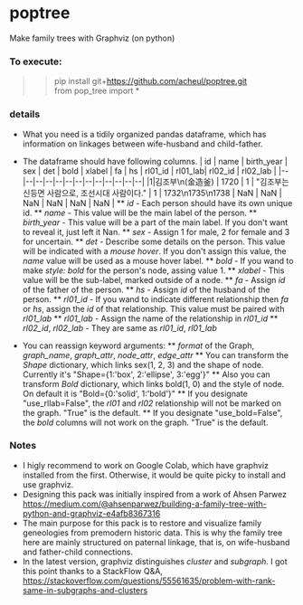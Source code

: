 # poptree
Make family trees with Graphviz (on python)
  
### To execute:
>> pip install git+https://github.com/acheul/poptree.git<br>
>> from pop_tree import *

### details
* What you need is a tidily organized pandas dataframe, which has information on linkages between wife-husband and child-father.
* The dataframe should have following columns.
| id	| name	| birth_year	| sex	| det	| bold	| xlabel	| fa	| hs	| rl01_id	| rl01_lab| rl02_id	| rl02_lab |
|--|--|--|--|--|--|--|--|--|--|--|--|--|
|1|김조부\n(金造釜)	| 1720 |	1 |	"김조부는 신등면 사람으로, 조선시대 사람이다."	| 1 |	1732\n1735\n1738	| NaN	| NaN	| NaN	| NaN	| NaN	| NaN |
** *id* - Each person should have its own unique id.
** *name* - This value will be the main label of the person.
** *birth_year* - This value will be a part of the main label. If you don't want to reveal it, just left it Nan.
** *sex* - Assign 1 for male, 2 for female and 3 for uncertain.
** *det* - Describe some details on the person. This value will be indicated with a *mouse hover*. If you don't assign this value, the *name* value will be used as a mouse hover label.
** *bold* - If you wand to make *style: bold* for the person's node, assing value 1.
** *xlabel* - This value will be the sub-label, marked outside of a node.
** *fa* - Assign *id* of the father of the person.
** *hs* - Assign *id* of the husband of the person.
** *rl01_id* - If you wand to indicate different relationship then *fa* or *hs*, assign the *id* of that relationship. This value must be paired with *rl01_lab*
** *rl01_lab* - Assign the name of the relationship in *rl01_id*
** *rl02_id*, *rl02_lab* - They are same as *rl01_id*, *rl01_lab*  
  
* You can reassign keyword arguments:
** *format* of the Graph, *graph_name*, *graph_attr*, *node_attr*, *edge_attr*
** You can transform the *Shape* dictionary, which links sex(1, 2, 3) and the shape of node. Currently it's "Shape={1:'box', 2:'ellipse', 3:'egg'}"
** Also you can transform *Bold* dictionary, which links bold(1, 0) and the style of node. On default it is "Bold={0:'solid', 1:'bold'}"
** If you designate "use_rllab=False", the *rl01* and *rl02* relationship will not be marked on the graph. "True" is the default.
** If you designate "use_bold=False", the *bold* columns will not work on the graph. "True" is the default.
  
### Notes
* I higly recommend to work on Google Colab, which have graphviz installed from the first. Otherwise, it would be quite picky to install and use graphviz.  
* Designing this pack was initially inspired from a work of Ahsen Parwez https://medium.com/@ahsenparwez/building-a-family-tree-with-python-and-graphviz-e4afb8367316
* The main purpose for this pack is to restore and visualize family geneologies from premodern historic data. This is why the family tree here are mainly structured on paternal linkage, that is, on wife-husband and father-child connections.
* In the latest version, graphviz distinguishes *cluster* and *subgraph*. I got this point thanks to a StackFlow Q&A, https://stackoverflow.com/questions/55561635/problem-with-rank-same-in-subgraphs-and-clusters
